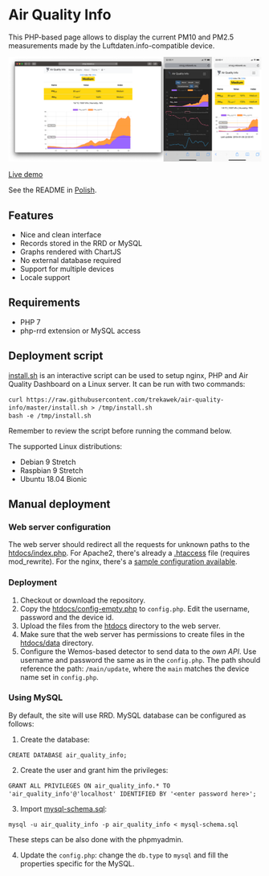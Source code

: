 # Air Quality Info

This PHP-based page allows to display the current PM10 and PM2.5 measurements made by the Luftdaten.info-compatible device.

![Screenshot](img/screenshot-en.png)

[Live demo](http://smog.rekawek.eu/)

See the README in <a href="README-pl.md">Polish</a>.

## Features

* Nice and clean interface
* Records stored in the RRD or MySQL
* Graphs rendered with ChartJS
* No external database required
* Support for multiple devices
* Locale support

## Requirements

* PHP 7
* php-rrd extension or MySQL access

## Deployment script

[install.sh](install.sh) is an interactive script can be used to setup nginx, PHP and Air Quality Dashboard on a Linux server. It can be run with two commands:

```
curl https://raw.githubusercontent.com/trekawek/air-quality-info/master/install.sh > /tmp/install.sh
bash -e /tmp/install.sh
```

Remember to review the script before running the command below.

The supported Linux distributions:

* Debian 9 Stretch
* Raspbian 9 Stretch
* Ubuntu 18.04 Bionic

## Manual deployment

### Web server configuration

The web server should redirect all the requests for unknown paths to the [htdocs/index.php](src/htdocs/index.php). For Apache2, there's already a [.htaccess](src/htdocs/.htaccess) file (requires mod_rewrite). For the nginx, there's a [sample configuration available](docs/sample-nginx.conf).

### Deployment

1. Checkout or download the repository.
2. Copy the [htdocs/config-empty.php](src/htdocs/config-empty.php) to `config.php`. Edit the username, password and the device id.
3. Upload the files from the [htdocs](src/htdocs) directory to the web server.
4. Make sure that the web server has permissions to create files in the [htdocs/data](src/htdocs/data) directory.
5. Configure the Wemos-based detector to send data to the *own API*. Use username and password the same as in the `config.php`. The path should reference the path: `/main/update`, where the `main` matches the device name set in `config.php`.

### Using MySQL

By default, the site will use RRD. MySQL database can be configured as follows:

1. Create the database:
```
CREATE DATABASE air_quality_info;
```
2. Create the user and grant him the privileges:
```
GRANT ALL PRIVILEGES ON air_quality_info.* TO 'air_quality_info'@'localhost' IDENTIFIED BY '<enter password here>';
```
3. Import [mysql-schema.sql](src/mysql-schema.sql):
```
mysql -u air_quality_info -p air_quality_info < mysql-schema.sql
```
These steps can be also done with the phpmyadmin.

4. Update the `config.php`: change the `db.type` to `mysql` and fill the properties specific for the MySQL.
